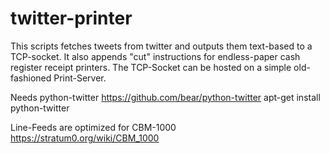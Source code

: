 twitter-printer
===============

This scripts fetches tweets from twitter and outputs them text-based to a TCP-socket.
It also appends "cut" instructions for endless-paper cash register receipt printers.
The TCP-Socket can be hosted on a simple old-fashioned Print-Server.

Needs python-twitter
https://github.com/bear/python-twitter
apt-get install python-twitter

Line-Feeds are optimized for CBM-1000 https://stratum0.org/wiki/CBM_1000
